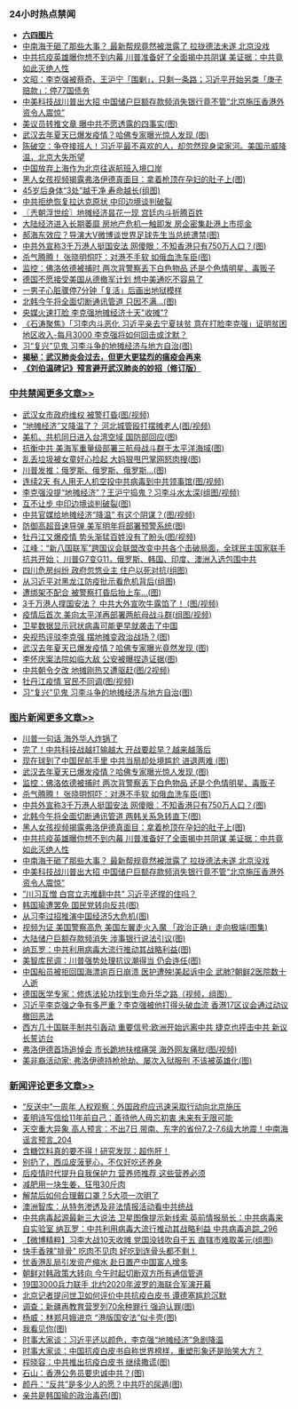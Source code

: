 <div class="catlist">
<h3>24小时热点禁闻</h3>
<ul>
<li><b><a href="64photo" target="_blank">六四图片</a></b></li>
<li><a href="https://github.com/fqnews/bnews/blob/master/topimagenews/20200608/1341718.md">中南海干砸了那些大事？ 最新帮规竟然被泄露了 拉拢德法未遂 北京没戏</a></li>
<li><a href="https://github.com/fqnews/bnews/blob/master/topimagenews/20200608/1341750.md">中共抗疫英雄曝你想不到内幕 川普准备好了全面揭中共阴谋 美证据：中共竟如此灭绝人性</a></li>
<li><a href="https://github.com/fqnews/bnews/blob/master/cbnews/20200609/1341893.md">文昭：李克强被蔡奇、王沪宁「围剿」，只剩一条路；习近平开始另类「庚子赔款」：停77国债务 </a></li>
<li><a href="https://github.com/fqnews/bnews/blob/master/topimagenews/20200608/1341702.md">中美科技战川普出大招 中国储户巨额存款频消失银行竟不管“北京施压香港外资令人震惊”</a></li>
<li><a href="https://github.com/fqnews/bnews/blob/master/cbnews/20200609/1341877.md">美议员转推文章 曝中共不愿透露的四事实(图)</a></li>
<li><a href="https://github.com/fqnews/bnews/blob/master/topimagenews/20200609/1342035.md">武汉去年夏天已爆发疫情？哈佛专家曝光惊人发现 (图)</a></li>
<li><a href="https://github.com/fqnews/bnews/blob/master/cbnews/20200609/1341899.md">陈破空：争夺接班人！习近平最不喜欢的人，却忽然现身梁家河。美国示威降温，北京大失所望 </a></li>
<li><a href="https://github.com/fqnews/bnews/blob/master/ssgc/20200609/1341832.md">中国放弃上海作为北京往返航班入境口岸</a></li>
<li><a href="https://github.com/fqnews/bnews/blob/master/topimagenews/20200609/1341900.md">黑人女孩视频揭露弗洛伊德真面目：拿着枪顶在孕妇的肚子上(图)</a></li>
<li><a href="https://github.com/fqnews/bnews/blob/master/health/20200609/1341853.md">45岁后身体“3处”越干净 寿命越长(组图)</a></li>
<li><a href="https://github.com/fqnews/bnews/blob/master/cbnews/20200609/1341942.md">中共拒绝恢复拉达克原状 中印边境谈判破裂</a></li>
<li><a href="https://github.com/fqnews/bnews/blob/master/ssgc/20200609/1341860.md">〖兲朝浮世绘〗地摊经济昙花一现 宫廷内斗折腾百姓</a></li>
<li><a href="https://github.com/fqnews/bnews/blob/master/comments/20200609/1341904.md">大陆经济进入长期萎靡 房地产危机一触即发 房企密集赴港上市揽金</a></li>
<li><a href="https://github.com/fqnews/bnews/blob/master/cnnews/20200608/1341735.md">郝海东效应？导演大V微博谈世界足球先生当总统遭禁(图)</a></li>
<li><a href="https://github.com/fqnews/bnews/blob/master/topimagenews/20200609/1341941.md">中共外宣称3千万港人挺国安法 网傻眼：不知香港只有750万人口？(图)</a></li>
<li><a href="https://github.com/fqnews/bnews/blob/master/topimagenews/20200609/1341955.md">杀气腾腾！ 张晓明恫吓：对港不手软 如俄血洗车臣(图)</a></li>
<li><a href="https://github.com/fqnews/bnews/blob/master/topimagenews/20200609/1342006.md">监控：佛洛依德被捕时 两次背警察丢下白色物品 还是个色情明星、毒贩子</a></li>
<li><a href="https://github.com/fqnews/bnews/blob/master/comments/20200609/1341868.md">德国不愿接受美国从德撤军计划 想中美通吃不容易了</a></li>
<li><a href="https://github.com/fqnews/bnews/blob/master/comments/20200608/1341758.md">一男子心脏骤停7分钟「复活」后画出地狱模样</a></li>
<li><a href="https://github.com/fqnews/bnews/blob/master/cnnews/hknews/20200609/1341943.md">北韩今午将全面切断通讯管道 只因不满...(图)</a></li>
<li><a href="https://github.com/fqnews/bnews/blob/master/headline/20200609/1341889.md">央媒火速打脸  李克强地摊经济十天"收摊"?</a></li>
<li><a href="https://github.com/fqnews/bnews/blob/master/bannedvideo/20200609/1341837.md">《石涛聚焦》「习李内斗恶化 习近平亲去宁夏扶贫 意在打脸李克强」证明贫困地区收入-每月3000 李克强将如何回击或沈默？ </a></li>
<li><a href="https://github.com/fqnews/bnews/blob/master/cbnews/20200609/1342007.md">习“复兴”见鬼 习李斗争的地摊经济与地方自治(图)</a></li>
<li><b><a href="https://github.com/fqnews/bnews/blob/master/comments/20200211/1275071.md" target="_blank">揭秘：武汉肺炎会过去，但更大更猛烈的瘟疫会再来</a></b></li>
<li><b><a href="https://github.com/fqnews/bnews/blob/master/comments/20200207/1272816.md" target="_blank">《刘伯温碑记》预言避开武汉肺炎的妙招（修订版）</a></b></li>
</ul>
</div>

<div class="catlist">
<h3><a href="https://github.com/fqnews/bnews/blob/master/cbnews/" target="_blank">中共禁闻</a><span><a href="https://github.com/fqnews/bnews/blob/master/cbnews/" target="_blank" rel="nofollow">更多文章>></a></span></h3>
<ul>
<li><a href="https://github.com/fqnews/bnews/blob/master/cbnews/20200609/1342184.md" target="_blank">武汉女市政府维权 被警打昏(图/视频)</a></li>
<li><a href="https://github.com/fqnews/bnews/blob/master/cbnews/20200609/1342182.md" target="_blank">“地摊经济”又降温了？ 河北城管殴打摆摊老人(图/视频)</a></li>
<li><a href="https://github.com/fqnews/bnews/blob/master/cbnews/20200609/1342170.md" target="_blank">美机、共机同日进入台湾空域 国防部回应(图)</a></li>
<li><a href="https://github.com/fqnews/bnews/blob/master/cbnews/20200609/1342169.md" target="_blank">抗衡中共 美海军重量级部署三航母战斗群于太平洋海域(图)</a></li>
<li><a href="https://github.com/fqnews/bnews/blob/master/cbnews/20200609/1342148.md" target="_blank">乱丢垃圾被女童好心捡起 大妈狠甩巴掌网怒肉搜(图)</a></li>
<li><a href="https://github.com/fqnews/bnews/blob/master/cbnews/20200609/1342130.md" target="_blank">川普发推：俄罗斯、俄罗斯、俄罗斯…(图)</a></li>
<li><a href="https://github.com/fqnews/bnews/blob/master/cbnews/20200609/1342120.md" target="_blank">连续2天 有人用无人机空投中共病毒到中共领事馆(图/视频)</a></li>
<li><a href="https://github.com/fqnews/bnews/blob/master/cbnews/20200609/1342117.md" target="_blank">李克强没提“地摊经济”？王沪宁捣鬼？习李斗水太深(组图/视频)</a></li>
<li><a href="https://github.com/fqnews/bnews/blob/master/cbnews/20200609/1342112.md" target="_blank">互不让步 中印边境谈判破裂(图)</a></li>
<li><a href="https://github.com/fqnews/bnews/blob/master/cbnews/20200609/1342111.md" target="_blank">中共官媒给地摊经济“降温” 有这个阴谋？(图/视频)</a></li>
<li><a href="https://github.com/fqnews/bnews/blob/master/cbnews/20200609/1342105.md" target="_blank">防御高超音速导弹 美军明年将部署预警系统(图)</a></li>
<li><a href="https://github.com/fqnews/bnews/blob/master/cbnews/20200609/1342093.md" target="_blank">牡丹江又爆疫情 势头渐猛百姓没有了盼头(图/视频)</a></li>
<li><a href="https://github.com/fqnews/bnews/blob/master/cbnews/20200609/1342092.md" target="_blank">江峰：“新八国联军”跨国议会联盟改变中共各个击破局面，全球民主国家联手抗共开始； 川普G7变G11，俄罗斯、韩国、印度、澳洲入选包围中共</a></li>
<li><a href="https://github.com/fqnews/bnews/blob/master/cbnews/20200609/1342083.md" target="_blank">四川危房纠纷 政府忽悠业主 住户以死对抗(组图)</a></li>
<li><a href="https://github.com/fqnews/bnews/blob/master/cbnews/20200609/1342077.md" target="_blank">从习近平对黑龙江防疫批示看危机背后(组图)</a></li>
<li><a href="https://github.com/fqnews/bnews/blob/master/cbnews/20200609/1342076.md" target="_blank">遭绑架不配合 被警察打昏后抬上车…(图)</a></li>
<li><a href="https://github.com/fqnews/bnews/blob/master/cbnews/20200609/1342068.md" target="_blank">3千万港人撑国安法？ 中共大外宣吹牛露馅了！ (图/视频)</a></li>
<li><a href="https://github.com/fqnews/bnews/blob/master/cbnews/20200609/1342043.md" target="_blank">疫情后首次 美向太平洋再部署两航母战斗群(组图/视频)</a></li>
<li><a href="https://github.com/fqnews/bnews/blob/master/cbnews/20200609/1342039.md" target="_blank">卫星数据显示冠状病毒可能更早就袭击了中国</a></li>
<li><a href="https://github.com/fqnews/bnews/blob/master/cbnews/20200609/1342036.md" target="_blank">央视热评驳李克强 摆地摊变政治战场？(图)</a></li>
<li><a href="https://github.com/fqnews/bnews/blob/master/cbnews/20200609/1342028.md" target="_blank">武汉去年夏天已爆发疫情？哈佛专家曝光竟然发现 (图)</a></li>
<li><a href="https://github.com/fqnews/bnews/blob/master/cbnews/20200609/1342027.md" target="_blank">李怀庆案法院如临大敌 公安被曝捏造证据(图)</a></li>
<li><a href="https://github.com/fqnews/bnews/blob/master/cbnews/20200609/1342016.md" target="_blank">中共朝令夕改 地摊刚热又遭驱赶(图/2视频)</a></li>
<li><a href="https://github.com/fqnews/bnews/blob/master/cbnews/20200609/1342015.md" target="_blank">牡丹江疫情 官民不同调(图/视频)</a></li>
<li><a href="https://github.com/fqnews/bnews/blob/master/cbnews/20200609/1342007.md" target="_blank">习“复兴”见鬼 习李斗争的地摊经济与地方自治(图)</a></li>

</ul>
</div>
<div class="catlist">
<h3><a href="https://github.com/fqnews/bnews/blob/master/topimagenews/" target="_blank">图片新闻</a><span><a href="https://github.com/fqnews/bnews/blob/master/topimagenews/" target="_blank" rel="nofollow">更多文章>></a></span></h3>
<ul>
<li><a href="https://github.com/fqnews/bnews/blob/master/topimagenews/20200609/1342157.md" target="_blank">川普一句话 海外华人炸锅了</a></li>
<li><a href="https://github.com/fqnews/bnews/blob/master/topimagenews/20200609/1342145.md" target="_blank">完了！中共科技战越打输越大 开战要趁早？越来越落后</a></li>
<li><a href="https://github.com/fqnews/bnews/blob/master/topimagenews/20200609/1342144.md" target="_blank">现在球到了中国民航手里 中共当局却处境尴尬 进退两难 (图)</a></li>
<li><a href="https://github.com/fqnews/bnews/blob/master/topimagenews/20200609/1342035.md" target="_blank">武汉去年夏天已爆发疫情？哈佛专家曝光惊人发现 (图)</a></li>
<li><a href="https://github.com/fqnews/bnews/blob/master/topimagenews/20200609/1342006.md" target="_blank">监控：佛洛依德被捕时 两次背警察丢下白色物品 还是个色情明星、毒贩子</a></li>
<li><a href="https://github.com/fqnews/bnews/blob/master/topimagenews/20200609/1341955.md" target="_blank">杀气腾腾！ 张晓明恫吓：对港不手软 如俄血洗车臣(图)</a></li>
<li><a href="https://github.com/fqnews/bnews/blob/master/topimagenews/20200609/1341941.md" target="_blank">中共外宣称3千万港人挺国安法 网傻眼：不知香港只有750万人口？(图)</a></li>
<li><a href="https://github.com/fqnews/bnews/blob/master/topimagenews/20200609/1341940.md" target="_blank">北韩今午将全面切断通讯管道 两韩关系急转直下(图)</a></li>
<li><a href="https://github.com/fqnews/bnews/blob/master/topimagenews/20200609/1341900.md" target="_blank">黑人女孩视频揭露弗洛伊德真面目：拿着枪顶在孕妇的肚子上(图)</a></li>
<li><a href="https://github.com/fqnews/bnews/blob/master/topimagenews/20200608/1341750.md" target="_blank">中共抗疫英雄曝你想不到内幕 川普准备好了全面揭中共阴谋 美证据：中共竟如此灭绝人性</a></li>
<li><a href="https://github.com/fqnews/bnews/blob/master/topimagenews/20200608/1341718.md" target="_blank">中南海干砸了那些大事？ 最新帮规竟然被泄露了 拉拢德法未遂 北京没戏</a></li>
<li><a href="https://github.com/fqnews/bnews/blob/master/topimagenews/20200608/1341702.md" target="_blank">中美科技战川普出大招 中国储户巨额存款频消失银行竟不管“北京施压香港外资令人震惊”</a></li>
<li><a href="https://github.com/fqnews/bnews/blob/master/topimagenews/20200608/1341615.md" target="_blank">”川习互憎 白宫立志推翻中共” 习近平还撑的住吗？</a></li>
<li><a href="https://github.com/fqnews/bnews/blob/master/topimagenews/20200608/1341594.md" target="_blank">韩国瑜遭罢免 国民党转向反共(图)</a></li>
<li><a href="https://github.com/fqnews/bnews/blob/master/topimagenews/20200608/1341485.md" target="_blank">从习李过招推演中国经济5大危机(图)</a></li>
<li><a href="https://github.com/fqnews/bnews/blob/master/topimagenews/20200608/1341484.md" target="_blank">视频为证 美国警察高危 美国左翼走火入魔 「政治正确」走向极端(图集)</a></li>
<li><a href="https://github.com/fqnews/bnews/blob/master/topimagenews/20200608/1341483.md" target="_blank">大陆储户巨额存款频消失 涉事银行说法引议(图)</a></li>
<li><a href="https://github.com/fqnews/bnews/blob/master/topimagenews/20200608/1341452.md" target="_blank">纳瓦罗：中共利用病毒大流行推动其战略利益(图)</a></li>
<li><a href="https://github.com/fqnews/bnews/blob/master/topimagenews/20200608/1341320.md" target="_blank">美智库民调：川普强势处理抗议潮得当 仍会连任(图)</a></li>
<li><a href="https://github.com/fqnews/bnews/blob/master/topimagenews/20200607/1341284.md" target="_blank">中国船员被拒回国海漂逾百日崩溃 医护遭殃!美起诉中企 武肺?朝鲜2医院数十人逝</a></li>
<li><a href="https://github.com/fqnews/bnews/blob/master/comments/20200607/783186.md" target="_blank">德国医学专家：修炼法轮功找到生命升华之路（视频，组图）</a></li>
<li><a href="https://github.com/fqnews/bnews/blob/master/topimagenews/20200607/1341233.md" target="_blank">习近平李克强之争有多严重？李克强被他打得头破血流 香港17区议会通过动议撤回恶法</a></li>
<li><a href="https://github.com/fqnews/bnews/blob/master/topimagenews/20200607/1341208.md" target="_blank">西方几十国联手制共引轰动 重要信号:欧洲开始远离中共 捷克也抨击中共 新议长誓访台</a></li>
<li><a href="https://github.com/fqnews/bnews/blob/master/topimagenews/20200607/1341168.md" target="_blank">弗洛伊德首场追悼会 市长跪地扶棺痛哭 海外网友痛批(图/视频)</a></li>
<li><a href="https://github.com/fqnews/bnews/blob/master/topimagenews/20200607/1341162.md" target="_blank">美非裔活动家: 弗洛伊德持枪抢劫、屡次入狱服刑 不该被英雄化(图)</a></li>

</ul>
</div>
<div class="catlist">
<h3><a href="https://github.com/fqnews/bnews/blob/master/comments/" target="_blank">新闻评论</a><span><a href="https://github.com/fqnews/bnews/blob/master/comments/" target="_blank" rel="nofollow">更多文章>></a></span></h3>
<ul>
<li><a href="https://github.com/fqnews/bnews/blob/master/comments/20200609/1342193.md" target="_blank">“反送中”一周年 人权观察：外国政府应迅速采取行动向北京施压</a></li>
<li><a href="https://github.com/fqnews/bnews/blob/master/comments/20200609/1342192.md" target="_blank">麦明诗写信给11年前自己：善待他人毋忘初衷 未来有无限可能</a></li>
<li><a href="https://github.com/fqnews/bnews/blob/master/comments/20200609/1342187.md" target="_blank">天空重大异象 高人预言：不出7日 带南、东字的省份7.2-7.6级大地震！中南海谣言预言_204</a></li>
<li><a href="https://github.com/fqnews/bnews/blob/master/comments/20200609/1342175.md" target="_blank">含糖饮料真的要不得！研究发现：超伤肝！</a></li>
<li><a href="https://github.com/fqnews/bnews/blob/master/comments/20200609/1342174.md" target="_blank">别扔了，西瓜皮菠萝心，不仅好吃还养身</a></li>
<li><a href="https://github.com/fqnews/bnews/blob/master/comments/20200609/1342173.md" target="_blank">后疫情时代提升自我保护力  营养师推荐 这些营养必须</a></li>
<li><a href="https://github.com/fqnews/bnews/blob/master/comments/20200609/1342172.md" target="_blank">减肥用一块生姜，狂甩30斤肉</a></li>
<li><a href="https://github.com/fqnews/bnews/blob/master/comments/20200609/1342171.md" target="_blank">解禁后如何合理戴口罩？5大项一次明了</a></li>
<li><a href="https://github.com/fqnews/bnews/blob/master/comments/20200609/1342166.md" target="_blank">澳洲智库：从特务渗透及非法情报活动看中共统战</a></li>
<li><a href="https://github.com/fqnews/bnews/blob/master/comments/20200609/1342151.md" target="_blank">中共病毒起源最新三大说法 卫星图像提示新线索 英前情报局长：中共病毒来自实验室 纳瓦罗：中共利用病毒大流行推动其战略利益 中共病毒追踪_296</a></li>
<li><a href="https://github.com/fqnews/bnews/blob/master/comments/20200609/1342149.md" target="_blank">【微博精粹】习李大战10天收摊 党国没钱吹自干五 直辖市难取美元(组图)</a></li>
<li><a href="https://github.com/fqnews/bnews/blob/master/comments/20200609/1342143.md" target="_blank">快手香辣&quot;排骨&quot; 吃肉不见肉 好吃到连骨头都不剩！</a></li>
<li><a href="https://github.com/fqnews/bnews/blob/master/comments/20200609/1342115.md" target="_blank">忧香港乱局引发资产缩水 赴日置产中国富人增多</a></li>
<li><a href="https://github.com/fqnews/bnews/blob/master/comments/20200609/1342089.md" target="_blank">朝鲜对韩政策大转向 今午时起切断双方所有通信管道</a></li>
<li><a href="https://github.com/fqnews/bnews/blob/master/comments/20200609/1342074.md" target="_blank">19国3000兵力联手  北约2020年波罗的海联合军演开幕</a></li>
<li><a href="https://github.com/fqnews/bnews/blob/master/comments/20200609/1342073.md" target="_blank">北京记者提问世卫如何评价中共抗疫白皮书 谭德塞尴尬沉默</a></li>
<li><a href="https://github.com/fqnews/bnews/blob/master/comments/20200609/1342034.md" target="_blank">调查：新疆再教育营罗列70余种罪行 强迫认罪(图)</a></li>
<li><a href="https://github.com/fqnews/bnews/blob/master/comments/20200609/1342022.md" target="_blank">杨威：林郑月娥进京 “港版国安法”似卡壳(图)</a></li>
<li><a href="https://github.com/fqnews/bnews/blob/master/comments/20200609/1342014.md" target="_blank">我看见你(图)</a></li>
<li><a href="https://github.com/fqnews/bnews/blob/master/comments/20200609/1342012.md" target="_blank">时事大家谈：习近平还以颜色，李克强“地摊经济”急剧降温</a></li>
<li><a href="https://github.com/fqnews/bnews/blob/master/comments/20200609/1342004.md" target="_blank">时事大家谈：中国抗疫白皮书自称世界榜样，重塑形象还是贻笑大方？</a></li>
<li><a href="https://github.com/fqnews/bnews/blob/master/comments/20200609/1341996.md" target="_blank">程晓容：中共推出抗疫白皮书 继续撒谎(图)</a></li>
<li><a href="https://github.com/fqnews/bnews/blob/master/comments/20200609/1341995.md" target="_blank">石山：香港公务员要忠诚中共？(图)</a></li>
<li><a href="https://github.com/fqnews/bnews/blob/master/comments/20200609/1341994.md" target="_blank">颜丹：“反共”是多少人的愿？中共吓的尿遁(图)</a></li>
<li><a href="https://github.com/fqnews/bnews/blob/master/comments/20200609/1341988.md" target="_blank">亲共是韩国瑜的政治毒药(图)</a></li>

</ul>
</div>